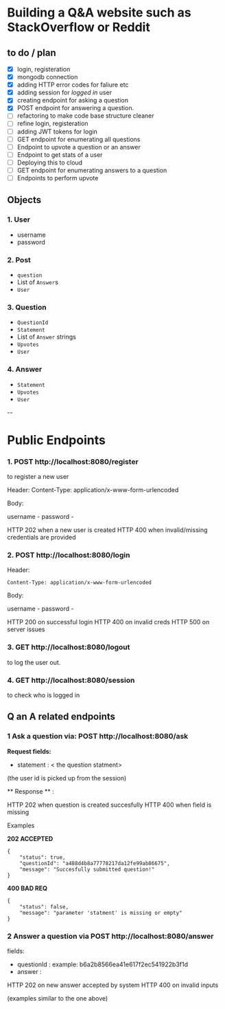 # Building a Q&A website such as StackOverflow or Reddit

## to do / plan

* [X] login, registeration 
* [X] mongodb connection
* [X] adding HTTP error codes for faliure etc
* [X] adding session for _logged in_ user
* [X] creating endpoint for asking a question
* [X] POST endpoint for answering a question.
* [ ] refactoring to make code base structure cleaner
* [ ] refine login, registeration
* [ ] adding JWT tokens for login
* [ ] GET endpoint for enumerating all questions
* [ ] Endpoint to upvote a question or an answer
* [ ] Endpoint to get stats of a user
* [ ] Deploying this to cloud
* [ ] GET endpoint for enumerating answers to a question 
* [ ] Endpoints to perform upvote

## Objects

### 1. User
- username
- password

### 2. Post 
- ```question```
- List of ```Answer```s
- ```User```

### 3. Question
- ```QuestionId``` 
- ```Statement```
- List of ```Answer``` strings 
- ```Upvotes```
- ```User```

### 4. Answer
- ```Statement```
- ```Upvotes```
- ```User```

--


# Public Endpoints 

### 1. POST http://localhost:8080/register

to register a new user

Header:
Content-Type: application/x-www-form-urlencoded

Body:

username - <username>
password - <password>

HTTP 202 when a new user is created
HTTP 400 when invalid/missing credentials are provided 

### 2. POST http://localhost:8080/login

Header:

```Content-Type: application/x-www-form-urlencoded```

Body:

username - <username>
password - <password>

HTTP 200 on successful login
HTTP 400 on invalid creds
HTTP 500 on server issues

### 3. GET http://localhost:8080/logout

to log the user out.



### 4. GET http://localhost:8080/session

to check who is logged in 



## Q an A related endpoints

### 1 Ask a question via:  POST http://localhost:8080/ask

**Request fields:**
- statement : < the question statment>

(the user id is picked up from the session)



** Response ** :



HTTP 202 when question is created succesfully
HTTP 400 when field is missing

Examples

**202 ACCEPTED**
```
{
    "status": true,
    "questionId": "a488d4b8a77778217da12fe99ab86675",
    "message": "Succesfully submitted question!"
}
```

**400 BAD REQ**
```
{
    "status": false,
    "message": "parameter 'statment' is missing or empty"
}
```


### 2 Answer a question via POST http://localhost:8080/answer

fields: 
- questionId : <needed > example: b6a2b8566ea41e617f2ec541922b3f1d
- answer : <answer to the question >

HTTP 202 on new answer accepted by system
HTTP 400 on invalid inputs


(examples similar to the one above)

